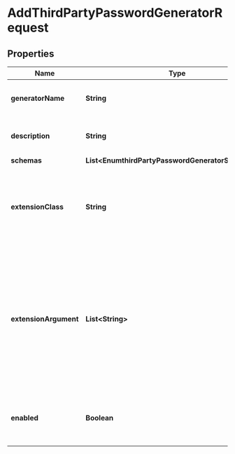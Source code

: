 

# AddThirdPartyPasswordGeneratorRequest


## Properties

| Name | Type | Description | Notes |
|------------ | ------------- | ------------- | -------------|
|**generatorName** | **String** | Name of the new Password Generator |  |
|**description** | **String** | A description for this Password Generator |  [optional] |
|**schemas** | **List&lt;EnumthirdPartyPasswordGeneratorSchemaUrn&gt;** |  |  |
|**extensionClass** | **String** | The fully-qualified name of the Java class providing the logic for the Third Party Password Generator. |  |
|**extensionArgument** | **List&lt;String&gt;** | The set of arguments used to customize the behavior for the Third Party Password Generator. Each configuration property should be given in the form &#39;name&#x3D;value&#39;. |  [optional] |
|**enabled** | **Boolean** | Indicates whether the Password Generator is enabled for use. |  |



